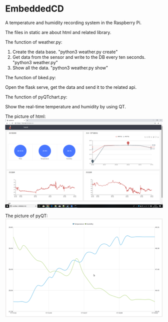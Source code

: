 # EmbeddedCD
A temperature and humidity recording system in the Raspberry Pi.

The files in static are about html and related library.

The function of weather.py:
1. Create the data base.  "python3 weather.py create"
2. Get data from the sensor and write to the DB every ten seconds.  "python3 weather.py"
3. Show all the data. "python3 weather.py show"

The function of bked.py:

  Open the flask serve, get the data and send it to the related api.

The function of pyQTchart.py:

  Show the real-time temperature and humidity by using QT.

The picture of html:
![image](https://github.com/blacktion/EmbeddedCD/blob/master/effect-pictures/html.png?raw=true)

The picture of pyQT:
![image](https://github.com/blacktion/EmbeddedCD/blob/master/effect-pictures/pyqtchart.png?raw=true)
